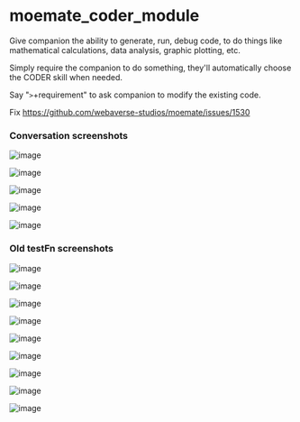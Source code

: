 # moemate_coder_module
Give companion the ability to generate, run, debug code, to do things like mathematical calculations, data analysis, graphic plotting, etc.

Simply require the companion to do something, they'll automatically choose the CODER skill when needed.

Say "`>`+requirement" to ask companion to modify the existing code.

Fix https://github.com/webaverse-studios/moemate/issues/1530

### Conversation screenshots
![image](https://github.com/webaverse-studios/moemate_coder_module/assets/10785634/8d46fda5-5cdc-4925-9ac0-e1839dfe8d3d)

![image](https://github.com/webaverse-studios/moemate_coder_module/assets/10785634/898d7993-c5eb-4ff5-8d7c-0cb9122e9e53)

![image](https://github.com/webaverse-studios/moemate_coder_module/assets/10785634/c1ddee7f-e2dd-417f-9093-bcfad8d554a3)

![image](https://github.com/webaverse-studios/moemate_coder_module/assets/10785634/c7cecb46-c004-43e3-8b23-32349ab21a04)

![image](https://github.com/webaverse-studios/moemate_coder_module/assets/10785634/18dff9ea-7f7d-4a21-a587-61b870146772)

### Old testFn screenshots
![image](https://github.com/webaverse-studios/moemate_coder_module/assets/10785634/3cf1ad77-4e48-4c39-acb9-941cbd2d79e6)

![image](https://github.com/webaverse-studios/moemate_coder_module/assets/10785634/c9436fd0-888d-47aa-a45a-26e2454be95a)

![image](https://github.com/webaverse-studios/moemate_coder_module/assets/10785634/40888fe2-bcec-4343-a623-a0ec3a9fb86c)

![image](https://github.com/webaverse-studios/moemate_coder_module/assets/10785634/51c60451-320d-43e1-8a73-558b8990aaa9)

![image](https://github.com/webaverse-studios/moemate_coder_module/assets/10785634/c0c1cf3d-faf5-490d-926c-4cb7a5cb047b)

![image](https://github.com/webaverse-studios/moemate_coder_module/assets/10785634/465beb35-e9b5-4263-bd4f-750a4d43de65)

![image](https://github.com/webaverse-studios/moemate_coder_module/assets/10785634/a762be55-b981-4129-946d-696fa4f3ab2a)

![image](https://github.com/webaverse-studios/moemate_coder_module/assets/10785634/2d3c07d0-d0b2-4f50-a835-f2f45b2f19ab)

![image](https://github.com/webaverse-studios/moemate_coder_module/assets/10785634/1b192a58-e421-44e7-8ede-f0f2215ee5e1)
